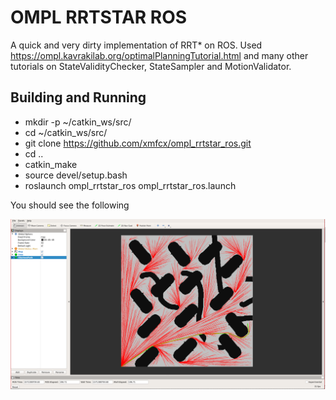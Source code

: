 # OMPL RRTSTAR ROS

A quick and very dirty implementation of RRT* on ROS.
Used https://ompl.kavrakilab.org/optimalPlanningTutorial.html and many other tutorials
on StateValidityChecker, StateSampler and MotionValidator.

## Building and Running

 * mkdir -p ~/catkin_ws/src/
 * cd ~/catkin_ws/src/
 * git clone https://github.com/xmfcx/ompl_rrtstar_ros.git
 * cd ..
 * catkin_make
 * source devel/setup.bash
 * roslaunch ompl_rrtstar_ros ompl_rrtstar_ros.launch
 
You should see the following

![RViz Screenshot](https://github.com/xmfcx/ompl_rrtstar_ros/blob/master/docs/rviz_screenshot.png)